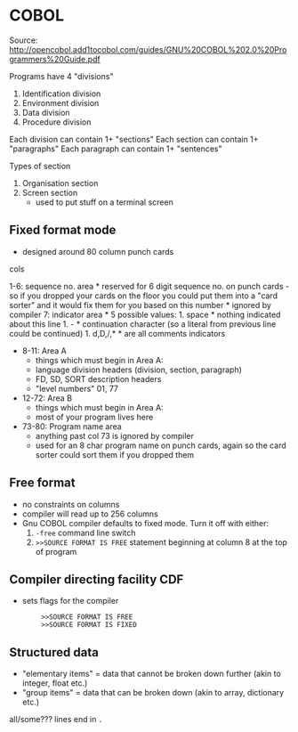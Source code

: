 # COBOL

Source: http://opencobol.add1tocobol.com/guides/GNU%20COBOL%202.0%20Programmers%20Guide.pdf

Programs have 4 "divisions"

1. Identification division
2. Environment division
3. Data division
4. Procedure division

Each division can contain 1+ "sections"
Each section can contain 1+ "paragraphs"
Each paragraph can contain 1+ "sentences"

Types of section

1. Organisation section
2. Screen section
    * used to put stuff on a terminal screen

## Fixed format mode

* designed around 80 column punch cards

cols

1-6: sequence no. area
    * reserved for 6 digit sequence no. on punch cards - so if you dropped your
      cards on the floor you could put them into a "card sorter" and it would
      fix them for you based on this number
    * ignored by compiler
7: indicator area
    * 5 possible values:
        1. space
            * nothing indicated about this line
        1. -
            * continuation character (so a literal from previous line could be
              continued)
        1. d,D,/,*
            * are all comments indicators
* 8-11: Area A
    * things which must begin in Area A:
    * language division headers (division, section, paragraph)
    * FD, SD, SORT description headers
    * "level numbers" 01, 77
* 12-72: Area B
    * things which must begin in Area A:
    * most of your program lives here
* 73-80: Program name area
    * anything past col 73 is ignored by compiler
    * used for an 8 char program name on punch cards, again so the card sorter
      could sort them if you dropped them

## Free format

* no constraints on columns
* compiler will read up to 256 columns
* Gnu COBOL compiler defaults to fixed mode. Turn it off with either:
    1. `-free` command line switch
    2. `>>SOURCE FORMAT IS FREE` statement beginning at column 8 at the top of program

## Compiler directing facility CDF

* sets flags for the compiler
```cobol
        >>SOURCE FORMAT IS FREE
        >>SOURCE FORMAT IS FIXED

```

## Structured data

* "elementary items" = data that cannot be broken down further (akin to integer, float etc.)
* "group items" = data that can be broken down (akin to array, dictionary etc.)

all/some??? lines end in `.`
